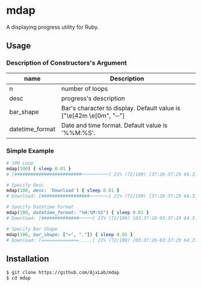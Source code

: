 mdap
====

A displaying progress utility for Ruby.


## Usage
### Description of Constructors's Argument
name            |Description
----------------|-------------------------------------------------------------------
n               | number of loops
desc            | progress's description
bar_shape       | Bar's character to display. Default value is ["\e[42m \e[0m", "─"]
datetime_format | Date and time format. Default value is '%%M:%S'.

### Simple Example
```ruby
# 100 Loop
mdap(100) { sleep 0.01 }
# [#########################──────────] 21% (72/100) [37:26-37:29 64.371566it/s]

# Specify Desc
mdap(100, desc: 'Download') { sleep 0.01 }
# Download: [##################───────] 21% (72/100) [37:26-37:29 64.371566it/s]

# Specify Datetime Format
mdap(100, datetime_format: "%H:%M:%S") { sleep 0.01 }
# Download: [##############─────] 21% (72/100) [03:37:26-03:37:29 64.371566it/s]

# Specify Bar Shape
mdap(100, bar_shape: ["=", "."]) { sleep 0.01 }
# Download: [==============.....] 21% (72/100) [03:37:26-03:37:29 64.371566it/s]
```


## Installation
```sh
$ git clone https://github.com/AjxLab/mdap
$ cd mdap
```
